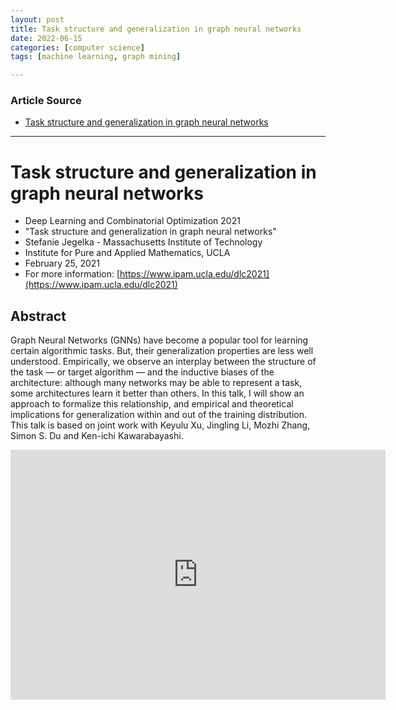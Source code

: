 ```yaml
---
layout: post
title: Task structure and generalization in graph neural networks
date: 2022-06-15
categories: [computer science]
tags: [machine learning, graph mining]

---
```


### Article Source

* [Task structure and generalization in graph neural networks](https://www.youtube.com/watch?v=N67CAjI3Axw)


---

# Task structure and generalization in graph neural networks


* Deep Learning and Combinatorial Optimization 2021
* "Task structure and generalization in graph neural networks"
* Stefanie Jegelka - Massachusetts Institute of Technology
* Institute for Pure and Applied Mathematics, UCLA
* February 25, 2021
* For more information: [https://www.ipam.ucla.edu/dlc2021​](https://www.ipam.ucla.edu/dlc2021​)

## Abstract
Graph Neural Networks (GNNs) have become a popular tool for learning certain algorithmic tasks. But, their generalization properties are less well understood. Empirically, we observe an interplay between the structure of the task — or target algorithm — and the inductive biases of the architecture: although many networks may be able to represent a task, some architectures learn it better than others. In this talk, I will show an approach to formalize this relationship, and empirical and theoretical implications for generalization within and out of the training distribution. This talk is based on joint work with Keyulu Xu, Jingling Li, Mozhi Zhang, Simon S. Du and Ken-ichi Kawarabayashi.

<iframe width="600" height="400" src="https://www.youtube.com/embed/N67CAjI3Axw" title="YouTube video player" frameborder="0" allow="accelerometer; autoplay; clipboard-write; encrypted-media; gyroscope; picture-in-picture" allowfullscreen></iframe>